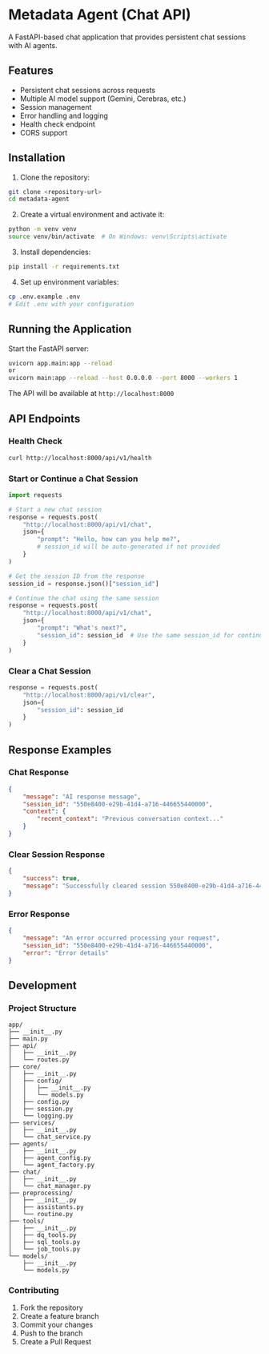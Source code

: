 # Metadata Agent (Chat API)

A FastAPI-based chat application that provides persistent chat sessions with AI agents.

## Features

- Persistent chat sessions across requests
- Multiple AI model support (Gemini, Cerebras, etc.)
- Session management
- Error handling and logging
- Health check endpoint
- CORS support

## Installation

1. Clone the repository:
```bash
git clone <repository-url>
cd metadata-agent
```

2. Create a virtual environment and activate it:
```bash
python -m venv venv
source venv/bin/activate  # On Windows: venv\Scripts\activate
```

3. Install dependencies:
```bash
pip install -r requirements.txt
```

4. Set up environment variables:
```bash
cp .env.example .env
# Edit .env with your configuration
```

## Running the Application

Start the FastAPI server:
```bash
uvicorn app.main:app --reload
or
uvicorn main:app --reload --host 0.0.0.0 --port 8000 --workers 1

```

The API will be available at `http://localhost:8000`

## API Endpoints

### Health Check
```bash
curl http://localhost:8000/api/v1/health
```

### Start or Continue a Chat Session
```python
import requests

# Start a new chat session
response = requests.post(
    "http://localhost:8000/api/v1/chat",
    json={
        "prompt": "Hello, how can you help me?",
        # session_id will be auto-generated if not provided
    }
)

# Get the session ID from the response
session_id = response.json()["session_id"]

# Continue the chat using the same session
response = requests.post(
    "http://localhost:8000/api/v1/chat",
    json={
        "prompt": "What's next?",
        "session_id": session_id  # Use the same session_id for continuity
    }
)
```

### Clear a Chat Session
```python
response = requests.post(
    "http://localhost:8000/api/v1/clear",
    json={
        "session_id": session_id
    }
)
```

## Response Examples

### Chat Response
```json
{
    "message": "AI response message",
    "session_id": "550e8400-e29b-41d4-a716-446655440000",
    "context": {
        "recent_context": "Previous conversation context..."
    }
}
```

### Clear Session Response
```json
{
    "success": true,
    "message": "Successfully cleared session 550e8400-e29b-41d4-a716-446655440000"
}
```

### Error Response
```json
{
    "message": "An error occurred processing your request",
    "session_id": "550e8400-e29b-41d4-a716-446655440000",
    "error": "Error details"
}
```

## Development

### Project Structure
```
app/
├── __init__.py
├── main.py
├── api/
│   ├── __init__.py
│   └── routes.py
├── core/
│   ├── __init__.py
│   ├── config/
│   │   ├── __init__.py
│   │   └── models.py
│   ├── config.py
│   ├── session.py
│   └── logging.py
├── services/
│   ├── __init__.py
│   └── chat_service.py
├── agents/
│   ├── __init__.py
│   ├── agent_config.py
│   └── agent_factory.py
├── chat/
│   ├── __init__.py
│   └── chat_manager.py
├── preprocessing/
│   ├── __init__.py
│   ├── assistants.py
│   └── routine.py
├── tools/
│   ├── __init__.py
│   ├── dq_tools.py
│   ├── sql_tools.py
│   └── job_tools.py
└── models/
    ├── __init__.py
    └── models.py
```

### Contributing
1. Fork the repository
2. Create a feature branch
3. Commit your changes
4. Push to the branch
5. Create a Pull Request
